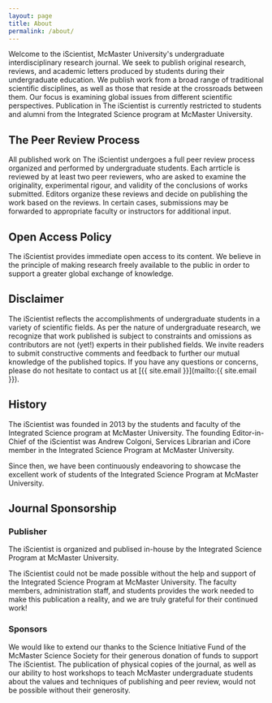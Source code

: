 ```yaml
---
layout: page
title: About
permalink: /about/
---
```


Welcome to the iScientist, McMaster University's undergraduate interdisciplinary research journal. We seek to publish original research, reviews, and academic letters produced by students during their undergraduate education. We publish work from a broad range of traditional scientific disciplines, as well as those that reside at the crossroads between them. Our focus is examining global issues from different scientific perspectives. Publication in The iScientist is currently restricted to students and alumni from the Integrated Science program at McMaster University.

## The Peer Review Process

All published work on The iScientist undergoes a full peer review process organized and performed by undergraduate students. Each arrticle is reviewed by at least two peer reviewers, who are asked to examine the originality, experimental rigour, and validity of the conclusions of works submitted. Editors organize these reviews and decide on publishing the work based on the reviews. In certain cases, submissions may be forwarded to appropriate faculty or instructors for additional input.

## Open Access Policy

The iScientist provides immediate open access to its content. We believe in the principle of making research freely available to the public in order to support a greater global exchange of knowledge.

## Disclaimer

The iScientist reflects the accomplishments of undergraduate students in a variety of scientific fields. As per the nature of undergraduate research, we recognize that work published is subject to constraints and omissions as contributors are not (yet!) experts in their published fields. We invite readers to submit constructive comments and feedback to further our mutual knowledge of the published topics. If you have any questions or concerns, please do not hesitate to contact us at [{{ site.email }}](mailto:{{ site.email }}).

## History

The iScientist was founded in 2013 by the students and faculty of the Integrated Science program at McMaster University. The founding Editor-in-Chief of the iScientist was Andrew Colgoni, Services Librarian and iCore member in the Integrated Science Program at McMaster University.

Since then, we have been continuously endeavoring to showcase the excellent work of students of the Integrated Science Program at McMaster University.

## Journal Sponsorship

### Publisher

The iScientist is organized and publised in-house by the Integrated Science Program at McMaster University.

The iScientist could not be made possible without the help and support of the Integrated Science Program at McMaster University. The faculty members, administration staff, and students provides the work needed to make this publication a reality, and we are truly grateful for their continued work!

### Sponsors

We would like to extend our thanks to the Science Initiative Fund of the McMaster Science Society for their generous donation of funds to support The iScientist. The publication of physical copies of the journal, as well as our ability to host workshops to teach McMaster undergraduate students about the values and techniques of publishing and peer review, would not be possible without their generosity.
